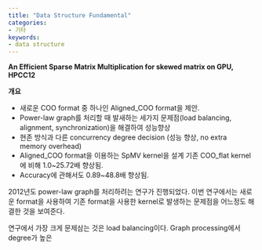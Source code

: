 ```yaml
---
title: "Data Structure Fundamental"
categories:
- 기타
keywords:
- data structure
---
```

**An Efficient Sparse Matrix Multiplication for skewed matrix on GPU, HPCC12**
<!--more-->


**개요**
- 새로운 COO format 중 하나인 Aligned_COO format을 제안.
- Power-law graph를 처리할 때 발새하는 세가지 문제점(load balancing, alignment, synchronization)을 해결하여 성능향상
- 현존 방식과 다른 concurrency degree decision (성능 향상, no extra memory overhead)
- Aligned_COO format을 이용하는 SpMV kernel을 설계 기존 COO_flat kernel에 비해 1.0~25.72배 향상됨. 
- Accuracy에 관해서도 0.89~48.8배 향상됨.

2012년도 power-law graph를 처리하려는 연구가 진행되었다. 이번 연구에서는 새로운 format을 사용하여 기존 format을 사용한 kernel로 발생하는 문제점을 어느정도 해결한 것을 보여준다. 

연구에서 가장 크게 문제삼는 것은 load balancing이다. Graph processing에서 degree가 높은 